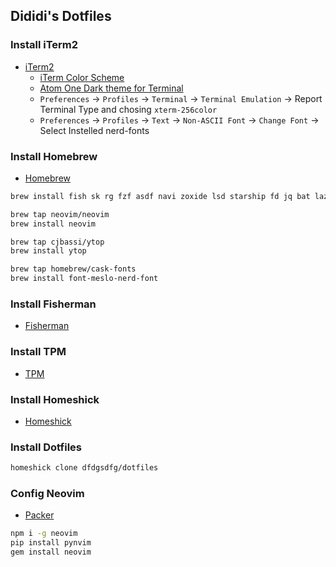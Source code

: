 ## Dididi's Dotfiles

### Install iTerm2
- [iTerm2](http://iterm2.com/)
  - [iTerm Color Scheme](https://github.com/mbadolato/iTerm2-Color-Schemes)
  - [Atom One Dark theme for Terminal](https://github.com/nathanbuchar/atom-one-dark-terminal)
  - `Preferences` -> `Profiles` -> `Terminal` -> `Terminal Emulation` -> Report Terminal Type and chosing `xterm-256color`
  - `Preferences` -> `Profiles` -> `Text` -> `Non-ASCII Font` -> `Change Font` -> Select Instelled nerd-fonts


### Install Homebrew
- [Homebrew](http://brew.sh/)

```bash
brew install fish sk rg fzf asdf navi zoxide lsd starship fd jq bat lazygit mosh trash tmux procs sd dust delta bandwhich nushell

brew tap neovim/neovim
brew install neovim

brew tap cjbassi/ytop
brew install ytop

brew tap homebrew/cask-fonts 
brew install font-meslo-nerd-font
```


### Install Fisherman
- [Fisherman](http://fisherman.sh)


### Install TPM
- [TPM](https://github.com/tmux-plugins/tpm)


### Install Homeshick
- [Homeshick](https://github.com/andsens/homeshick)


### Install Dotfiles

```bash
homeshick clone dfdgsdfg/dotfiles
```

### Config Neovim
- [Packer](https://github.com/wbthomason/packer.nvim)

```bash
npm i -g neovim
pip install pynvim
gem install neovim
```
